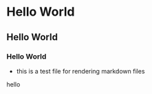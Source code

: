 
# Hello World

## Hello World

### Hello World

- this is a test file for rendering markdown files


hello